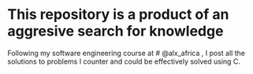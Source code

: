 # This repository is a product of an aggresive search for knowledge

Following my software engineering course at # @alx_africa , I post all the solutions to problems I counter and could be effectively solved using C.
